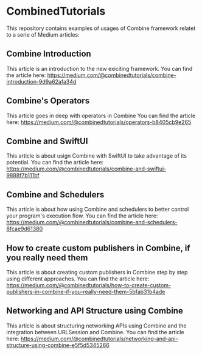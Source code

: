 # CombinedTutorials

This repository contains examples of usages of Combine framework relatet to a serie of Medium articles:

## Combine Introduction
This article is an introduction to the new exiciting framework.
You can find the article here: https://medium.com/@combinedtutorials/combine-introduction-9d9a62afa34d

## Combine's Operators
This article goes in deep with operators in Combine
You can find the article here: https://medium.com/@combinedtutorials/operators-b8405cb9e265

## Combine and SwiftUI
This article is about usign Combine with SwiftUI to take advantage of its potential.
You can find the article here:  https://medium.com/@combinedtutorials/combine-and-swiftui-9888f7b111bf

## Combine and Schedulers
This article is about how using Combine and schedulers to better control your program's execution flow.
You can find the article here:  https://medium.com/@combinedtutorials/combine-and-schedulers-8fcae9d61380

## How to create custom publishers in Combine, if you really need them
This article is about creating custom publishers in Combine step by step using different approaches.
You can find the article here:  https://medium.com/@combinedtutorials/how-to-create-custom-publishers-in-combine-if-you-really-need-them-5bfab31b4ade

## Networking and API Structure using Combine
This article is about structuring networking APIs using Combine and the integration between URLSession and Combine.
You can find the article here: https://medium.com/@combinedtutorials/networking-and-api-structure-using-combine-e5f5d5345266
